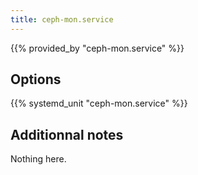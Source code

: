 ```yaml
---
title: ceph-mon.service
---
```


{{% provided_by "ceph-mon.service" %}}

## Options

{{% systemd_unit "ceph-mon.service" %}}

## Additionnal notes

Nothing here.